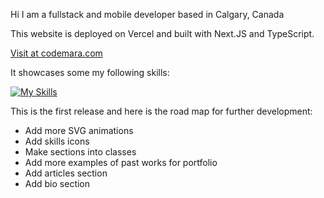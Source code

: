 Hi I am a fullstack and mobile developer based in Calgary, Canada

This website is deployed on Vercel and built with Next.JS and TypeScript.  

[Visit at codemara.com](https://www.codemara.com)

It showcases some my following skills:

[![My Skills](https://skillicons.dev/icons?i=java,spring,nodejs,nextjs,react,androidstudio,js,ts,css,html,php,mysql,sqlite,figma,svg,tailwind,vercel,wordpress,sketchup&theme=light)](https://skillicons.dev)

This is the first release and here is the road map for further development:
- Add more SVG animations
- Add skills icons
- Make sections into classes
- Add more examples of past works for portfolio
- Add articles section
- Add bio section
